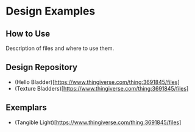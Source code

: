 Design Examples
=====
## How to Use
Description of files and where to use them. 

## Design Repository
* (Hello Bladder)[https://www.thingiverse.com/thing:3691845/files]
* (Texture Bladders)[https://www.thingiverse.com/thing:3691845/files]

## Exemplars
* (Tangible Light)[https://www.thingiverse.com/thing:3691845/files]